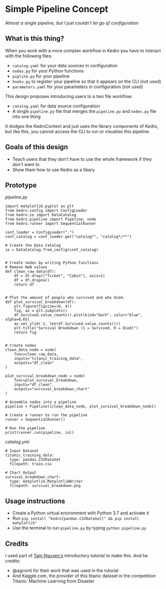 # Simple Pipeline Concept 
_Almost a single pipeline, but I just couldn't let go of configuration_

## What is this thing? 
When you work with a more complex workflow in Kedro you have to interact with the following files:
- `catalog.yaml` for your data sources in configuration 
- `nodes.py` for your Python functions
- `pipline.py` for your pipeline
- `hooks.py` to register your pipeline so that it appears on the CLI (not used)
- `parameters.yaml` for your parameters in configuration (not used)

This design proposes introducing users to a two file workflow: 
- `catalog.yaml` for data source configuration
- A single `pipeline.py` file that merges the `pipeline.py` and `nodes.py` file into one thing

It dodges the KedroContext and just uses the library components of Kedro, but like this, you cannot access the CLI to run or visualise this pipeline. 

## Goals of this design
- Teach users that they don't have to use the whole framework if they don't want to
- Show them how to use Kedro as a libary

## Prototype

_pipeline.py_
```
import matplotlib.pyplot as plt
from kedro.config import ConfigLoader
from kedro.io import DataCatalog
from kedro.pipeline import Pipeline, node
from kedro.runner import SequentialRunner

conf_loader = ConfigLoader(".")
conf_catalog = conf_loader.get("catalog*", "catalog*/**")

# Create the Data Catalog
io = DataCatalog.from_config(conf_catalog)


# Create nodes by writing Python functions
# Remove NaN values
def clean_raw_data(df):
    df = df.drop(["Ticket", "Cabin"], axis=1)
    df = df.dropna()
    return df


# Plot the amount of people who survived and who died.
def plot_survival_breakdown(df):
    plt.figure(figsize=(6, 4))
    fig, ax = plt.subplots()
    df.Survived.value_counts().plot(kind="barh", color="blue", alpha=0.65)
    ax.set_ylim(-1, len(df.Survived.value_counts()))
    plt.title("Survival Breakdown (1 = Survived, 0 = Died)")
    return fig


# Create nodes
clean_data_node = node(
    func=clean_raw_data, 
    inputs="titanic_training_data", 
    outputs="df_clean"
)

plot_survival_breakdown_node = node(
    func=plot_survival_breakdown, 
    inputs="df_clean", 
    outputs="survival_breakdown_chart"
)

# Assemble nodes into a pipeline
pipeline = Pipeline([clean_data_node, plot_survival_breakdown_node])

# Create a runner to run the pipeline
runner = SequentialRunner()

# Run the pipeline
print(runner.run(pipeline, io))
```

_catalog.yml_
```
# Input Dataset
titanic_training_data:
  type: pandas.CSVDataSet
  filepath: train.csv

# Chart Output
survival_breakdown_chart:
  type: matplotlib.MatplotlibWriter
  filepath: survival_breakdown.png
```

## Usage instructions
- Create a Python virtual environment with Python 3.7 and activate it
- Run `pip install "kedro[pandas.CSVDataSet]" && pip install matplotlib"`
- Use the terminal to run `pipeline.py` by typing `python pipeline.py`


## Credits
I used part of [Tam Nguyen's](https://github.com/tamsanh/kedro-introduction-tutorial) introductory tutorial to make this. And he credits:
- @agconti for their work that was used in the tutorial
- And Kaggle.com, the provider of this titanic dataset in the competition Titanic: Machine Learning from Disaster
